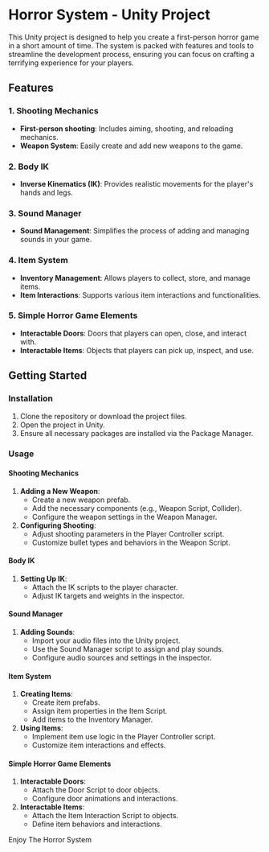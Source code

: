 <h1>Horror System - Unity Project</h1>

<p>This Unity project is designed to help you create a first-person horror game in a short amount of time. 
  The system is packed with features and tools to streamline the development process, 
  ensuring you can focus on crafting a terrifying experience for your players.</p>

<h2>Features</h2>

<h3>1. Shooting Mechanics</h3>
<ul>
    <li><strong>First-person shooting</strong>: Includes aiming, shooting, and reloading mechanics.</li>
    <li><strong>Weapon System</strong>: Easily create and add new weapons to the game.</li>
</ul>

<h3>2. Body IK</h3>
<ul>
    <li><strong>Inverse Kinematics (IK)</strong>: Provides realistic movements for the player's hands and legs.</li>
</ul>

<h3>3. Sound Manager</h3>
<ul>
    <li><strong>Sound Management</strong>: Simplifies the process of adding and managing sounds in your game.</li>
</ul>

<h3>4. Item System</h3>
<ul>
    <li><strong>Inventory Management</strong>: Allows players to collect, store, and manage items.</li>
    <li><strong>Item Interactions</strong>: Supports various item interactions and functionalities.</li>
</ul>

<h3>5. Simple Horror Game Elements</h3>
<ul>
    <li><strong>Interactable Doors</strong>: Doors that players can open, close, and interact with.</li>
    <li><strong>Interactable Items</strong>: Objects that players can pick up, inspect, and use.</li>
</ul>

<h2>Getting Started</h2>

<h3>Installation</h3>
<ol>
    <li>Clone the repository or download the project files.</li>
    <li>Open the project in Unity.</li>
    <li>Ensure all necessary packages are installed via the Package Manager.</li>
</ol>

<h3>Usage</h3>

<h4>Shooting Mechanics</h4>
<ol>
    <li><strong>Adding a New Weapon</strong>:
        <ul>
            <li>Create a new weapon prefab.</li>
            <li>Add the necessary components (e.g., Weapon Script, Collider).</li>
            <li>Configure the weapon settings in the Weapon Manager.</li>
        </ul>
    </li>
    <li><strong>Configuring Shooting</strong>:
        <ul>
            <li>Adjust shooting parameters in the Player Controller script.</li>
            <li>Customize bullet types and behaviors in the Weapon Script.</li>
        </ul>
    </li>
</ol>

<h4>Body IK</h4>
<ol>
    <li><strong>Setting Up IK</strong>:
        <ul>
            <li>Attach the IK scripts to the player character.</li>
            <li>Adjust IK targets and weights in the inspector.</li>
        </ul>
    </li>
</ol>

<h4>Sound Manager</h4>
<ol>
    <li><strong>Adding Sounds</strong>:
        <ul>
            <li>Import your audio files into the Unity project.</li>
            <li>Use the Sound Manager script to assign and play sounds.</li>
            <li>Configure audio sources and settings in the inspector.</li>
        </ul>
    </li>
</ol>

<h4>Item System</h4>
<ol>
    <li><strong>Creating Items</strong>:
        <ul>
            <li>Create item prefabs.</li>
            <li>Assign item properties in the Item Script.</li>
            <li>Add items to the Inventory Manager.</li>
        </ul>
    </li>
    <li><strong>Using Items</strong>:
        <ul>
            <li>Implement item use logic in the Player Controller script.</li>
            <li>Customize item interactions and effects.</li>
        </ul>
    </li>
</ol>

<h4>Simple Horror Game Elements</h4>
<ol>
    <li><strong>Interactable Doors</strong>:
        <ul>
            <li>Attach the Door Script to door objects.</li>
            <li>Configure door animations and interactions.</li>
        </ul>
    </li>
    <li><strong>Interactable Items</strong>:
        <ul>
            <li>Attach the Item Interaction Script to objects.</li>
            <li>Define item behaviors and interactions.</li>
        </ul>
    </li>
</ol>

<p>Enjoy The Horror System</p>
